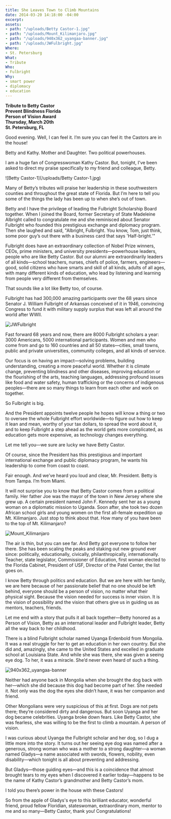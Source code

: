 ```yaml
---
title: She Leaves Town to Climb Mountains
date: 2014-03-20 14:18:00 -04:00
excerpt: 
assets:
- path: "/uploads/Betty Castor-1.jpg"
- path: "/uploads/Mount_Kilimanjaro.jpg"
- path: "/uploads/940x362_uyangaa-banner.jpg"
- path: "/uploads/JWFulbright.jpg"
Where:
- St. Petersburg
What:
- Tribute
Who:
- Fulbright
Why:
- smart power
- diplomacy
- education
---
```


**Tribute to Betty Castor  
Prevent Blindness Florida  
Person of Vision Award  
Thursday, March 20th  
St. Petersburg, FL**


Good evening.  Well, I can feel it.  I’m sure you can feel it:  the Castors are in the house!

Betty and Kathy.  Mother and Daughter.  Two political powerhouses.  

I am a huge fan of Congresswoman Kathy Castor.  But, tonight, I’ve been asked to direct my  praise specifically to my friend and colleague, Betty.  

![Betty Castor-1](/uploads/Betty Castor-1.jpg) 

Many of Betty’s tributes will praise her leadership in these southwestern counties and throughout the great state of Florida.  But I’m here to tell you some of the things the lady has been up to when she’s out of town.  

Betty and I have the privilege of leading the Fulbright Scholarship Board together.  When I joined the Board, former Secretary of State Madeleine Albright called to congratulate me and she reminisced about Senator Fulbright who founded this prestigious exchange and diplomacy program.  Then she laughed and said, "Albright, Fulbright.  You know, Tom, just think, some poor guy’s out there with a business card that says 'Half-bright.'"

Fulbright does have an extraordinary collection of Nobel Prize winners, CEOs, prime ministers, and university presidents—powerhouse leaders, people who are like Betty Castor.  But our alumni are  extraordinarily leaders of all kinds—school teachers, nurses, chiefs of police, farmers, engineers—good, solid citizens who have smarts and skill of all kinds, adults of all ages, with many different kinds of education, who lead by listening and learning from people very different from themselves.

That sounds like a lot like Betty too, of course.

Fulbright has had 300,000 amazing participants over the 68 years since Senator J. William Fulbright of Arkansas conceived of it in 1946, convincing Congress to fund it with military supply surplus that was left all around the world after WWII.

![JWFulbright](/uploads/JWFulbright.jpg) 

Fast forward 68 years and now, there are 8000 Fulbright scholars a year: 3000 Americans, 5000 international participants.  Women and men who come from and go to 160 countries and all 50 states—cities, small towns, public and private universities, community colleges, and all kinds of service.

Our focus is on having an impact—solving problems, building understanding, creating a more peaceful world.  Whether it is climate change, preventing blindness and other diseases, improving education or the flourishing of the arts, teaching languages, addressing profound issues like food and water safety, human trafficking or the concerns of indigenous peoples—there are so many things to learn from each other and work on together.

So Fulbright is big. 

And the President appoints twelve people he hopes will know a thing or two to oversee the whole Fulbright effort  worldwide—to figure out how to keep it lean and mean, worthy of your tax dollars, to spread the word about it, and to keep Fulbright a step ahead as the world gets more complicated, as education gets more expensive, as technology changes everything.

Let me tell you—we sure are lucky we have Betty Castor.

Of course, since the President has this prestigious and important international exchange and public diplomacy program, he wants his leadership to come from coast to coast.

Fair enough.  And we’ve heard you loud and clear, Mr. President.  Betty is from Tampa.  I’m from Miami.  

It will not surprise you to know that Betty Castor comes from a political family.  Her father Joe was the mayor of the town in New Jersey where she grew up.  A certain president named John F. Kennedy sent her as a young woman on a diplomatic mission to Uganda.  Soon after, she took two dozen African school girls and young women on the first all-female expedition up Mt. Kilimanjaro.  Just stop to think about that.  How many of you have been to the top of Mt. Kilimanjaro?

![Mount_Kilimanjaro](/uploads/Mount_Kilimanjaro.jpg) 

The air is thin, but you can see far.  And Betty got everyone to follow her there.  She has been scaling the peaks and staking out new ground ever since:  politically, educationally, civically, philanthropically, internationally.  Teacher, state legislator, Commissioner of Education, first woman elected to the Florida Cabinet, President of USF, Director of the Patel Center, the list goes on.

I know Betty through politics and education.  But we are here with her family, we are here because of her passionate belief that no one should be left behind, everyone should be a person of vision, no matter what their physical sight.  Because the vision needed for success is inner vision.  It is the vision of possibility and the vision that others give us in guiding us as mentors, teachers, friends.

Let me end with a story that pulls it all back together—Betty honored as a Person of Vision, Betty as an international leader and Fulbright leader, Betty all the way back to her childhood. 

There is a blind Fulbright scholar named Uyanga Erdenbold from Mongolia.  It was a real struggle for her to get an education in her own country.  But she did and, amazingly, she came to the United States and excelled in graduate school at Louisiana State.  And while she was there, she was given a seeing eye dog.  To her, it was a miracle.  She’d never even heard of such a thing.

![940x362_uyangaa-banner](/uploads/940x362_uyangaa-banner.jpg) 

Neither had anyone back in Mongolia when she brought the dog back with her—which she did because this dog had become part of her.  She needed it.  Not only was the dog the eyes she didn’t have,  it was her companion and friend.   

Other Mongolians were very suspicious of this at first.  Dogs are not pets there; they’re considered dirty and dangerous.  But soon Uyanga and her dog became celebrities.  Uyanga broke down fears.  Like Betty Castor, she was fearless, she was willing to be the first to climb a mountain.  A person of vision.  

I was curious about Uyanga the Fulbright scholar and her dog, so I dug a little more into the story.  It turns out her seeing eye dog was named after a generous, strong woman who was a mother to a strong daughter—a woman named Gladys—a name associated with swords, flowers, nobility, even disability—which tonight is all about preventing and addressing.  

But Gladys—those guiding eyes—and this is a coincidence that almost brought tears to my eyes when I discovered it earlier today—happens to be the name of Kathy Castor’s grandmother and Betty Castor’s mom.  

I told you there’s power in the house with these Castors!  

So from the apple of Gladys's eye to this brilliant educator, wonderful friend,  proud fellow Floridian, stateswoman, extraordinary mom, mentor to me and so many—Betty Castor, thank you!  Congratulations!
